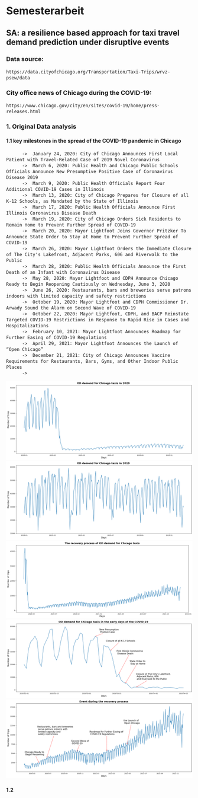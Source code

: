 # Semesterarbeit
## SA: a resilience based approach for taxi travel demand prediction under disruptive events

### Data source: 
    https://data.cityofchicago.org/Transportation/Taxi-Trips/wrvz-psew/data

### City office news of Chicago during the COVID-19: 
    https://www.chicago.gov/city/en/sites/covid-19/home/press-releases.html

###   1. Original Data analysis

####  1.1 key milestones in the spread of the COVID-19 pandemic in Chicago

          ->  January 24, 2020: City of Chicago Announces First Local Patient with Travel-Related Case of 2019 Novel Coronavirus
          ->  March 6, 2020: Public Health and Chicago Public Schools Officials Announce New Presumptive Positive Case of Coronavirus Disease 2019
          ->  March 9, 2020: Public Health Officials Report Four Additional COVID-19 Cases in Illinois 
          ->  March 13, 2020: City of Chicago Prepares for Closure of all K-12 Schools, as Mandated by the State of Illinois
          ->  March 17, 2020: Public Health Officials Announce First Illinois Coronavirus Disease Death
          ->  March 19, 2020: City of Chicago Orders Sick Residents to Remain Home to Prevent Further Spread of COVID-19
          ->  March 20, 2020: Mayor Lightfoot Joins Governor Pritzker To Announce State Order to Stay at Home to Prevent Further Spread of COVID-19
          ->  March 26, 2020: Mayor Lightfoot Orders the Immediate Closure of The City's Lakefront, Adjacent Parks, 606 and Riverwalk to the Public
          ->  March 28, 2020: Public Health Officials Announce the First Death of an Infant with Coronavirus Disease
          ->  May 28, 2020: Mayor Lightfoot and CDPH Announce Chicago Ready to Begin Reopening Cautiously on Wednesday, June 3, 2020
          ->  June 26, 2020: Restaurants, bars and breweries serve patrons indoors with limited capacity and safety restrictions
          ->  October 19, 2020: Mayor Lightfoot and CDPH Commissioner Dr. Arwady Sound the Alarm on Second Wave of COVID-19
          ->  October 22, 2020: Mayor Lightfoot, CDPH, and BACP Reinstate Targeted COVID-19 Restrictions in Response to Rapid Rise in Cases and Hospitalizations
          ->  February 10, 2021: Mayor Lightfoot Announces Roadmap for Further Easing of COVID-19 Regulations
          ->  April 29, 2021: Mayor Lightfoot Announces the Launch of “Open Chicago”
          ->  December 21, 2021: City of Chicago Announces Vaccine Requirements for Restaurants, Bars, Gyms, and Other Indoor Public Places
          ->  
      
![image](https://github.com/EisenHanhan/semesterarbeit/blob/main/IMG/OD_demand_2020.png)
![image](https://github.com/EisenHanhan/semesterarbeit/blob/main/IMG/OD_demand_2019.png)
![image](https://github.com/EisenHanhan/semesterarbeit/blob/main/IMG/OD_demand_Recovery.png)
![image](https://github.com/EisenHanhan/semesterarbeit/blob/main/IMG/OD_demand_early.png)
![image](https://github.com/EisenHanhan/semesterarbeit/blob/main/IMG/Event_recovery_process.png)
#### 1.2 
